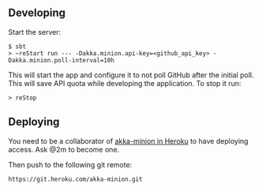 ## Developing

Start the server:

    $ sbt
    > ~reStart run --- -Dakka.minion.api-key=<github_api_key> -Dakka.minion.poll-interval=10h

This will start the app and configure it to not poll GitHub after the initial poll. This will save API quota while developing the application. To stop it run:

    > reStop

## Deploying

You need to be a collaborator of [akka-minion in Heroku](https://dashboard.heroku.com/apps/akka-minion) to have deploying access. Ask @2m to become one.

Then push to the following git remote:

    https://git.heroku.com/akka-minion.git
